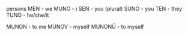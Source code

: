 persons
MEN - we
MUNO - i
SEN - you (plural)
SUNO - you
TEN - they
TUNO - he/she/it

MUNON - to me
MUNOV - myself
MUNONÜ - to myself